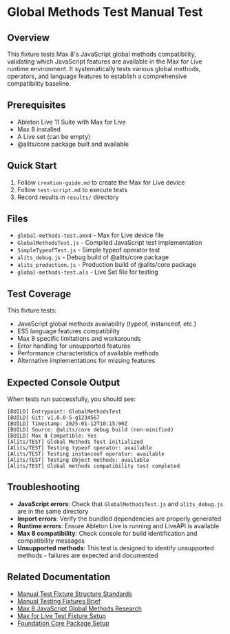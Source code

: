 # Global Methods Test Manual Test

## Overview
This fixture tests Max 8's JavaScript global methods compatibility, validating which JavaScript features are available in the Max for Live runtime environment. It systematically tests various global methods, operators, and language features to establish a comprehensive compatibility baseline.

## Prerequisites
- Ableton Live 11 Suite with Max for Live
- Max 8 installed
- A Live set (can be empty)
- @alits/core package built and available

## Quick Start
1. Follow `creation-guide.md` to create the Max for Live device
2. Follow `test-script.md` to execute tests
3. Record results in `results/` directory

## Files
- `global-methods-test.amxd` - Max for Live device file
- `GlobalMethodsTest.js` - Compiled JavaScript test implementation
- `SimpleTypeofTest.js` - Simple typeof operator test
- `alits_debug.js` - Debug build of @alits/core package
- `alits_production.js` - Production build of @alits/core package
- `global-methods-test.als` - Live Set file for testing

## Test Coverage
This fixture tests:
- JavaScript global methods availability (typeof, instanceof, etc.)
- ES5 language features compatibility
- Max 8 specific limitations and workarounds
- Error handling for unsupported features
- Performance characteristics of available methods
- Alternative implementations for missing features

## Expected Console Output
When tests run successfully, you should see:
```
[BUILD] Entrypoint: GlobalMethodsTest
[BUILD] Git: v1.0.0-5-g1234567
[BUILD] Timestamp: 2025-01-12T10:15:00Z
[BUILD] Source: @alits/core debug build (non-minified)
[BUILD] Max 8 Compatible: Yes
[Alits/TEST] Global Methods Test initialized
[Alits/TEST] Testing typeof operator: available
[Alits/TEST] Testing instanceof operator: available
[Alits/TEST] Testing Object methods: available
[Alits/TEST] Global methods compatibility test completed
```

## Troubleshooting
- **JavaScript errors**: Check that `GlobalMethodsTest.js` and `alits_debug.js` are in the same directory
- **Import errors**: Verify the bundled dependencies are properly generated
- **Runtime errors**: Ensure Ableton Live is running and LiveAPI is available
- **Max 8 compatibility**: Check console for build identification and compatibility messages
- **Unsupported methods**: This test is designed to identify unsupported methods - failures are expected and documented

## Related Documentation
- [Manual Test Fixture Structure Standards](../../../../docs/manual-test-fixture-standards.md)
- [Manual Testing Fixtures Brief](../../../../docs/brief-manual-testing-fixtures.md)
- [Max 8 JavaScript Global Methods Research](../../../../docs/brief-max8-javascript-global-methods-research.md)
- [Max for Live Test Fixture Setup](../../../../docs/brief-max-for-live-fixture-setup.md)
- [Foundation Core Package Setup](../../../../docs/stories/1.1.foundation-core-package-setup.md)